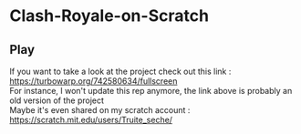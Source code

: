 # Clash-Royale-on-Scratch
## Play
If you want to take a look at the project check out this link : https://turbowarp.org/742580634/fullscreen<br>
For instance, I won't update this rep anymore, the link above is probably an old version of the project<br>
Maybe it's even shared on my scratch account : https://scratch.mit.edu/users/Truite_seche/
